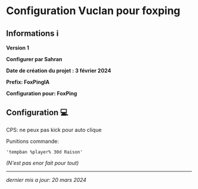 # Configuration Vuclan pour foxping


## Informations ℹ️

**Version 1**

**Configurer par Sahran**

**Date de création du projet : 3 février 2024**

**Prefix: FoxPingIA**


**Configuration pour: FoxPing**


## Configuration 💻
CPS: ne peux pas kick pour auto clique

Punitions commande:    

    'tempban %player% 30d Raison'
                  
_(N'est pas enor fait pour tout)_
______

_dernier mis a jour: 20 mars 2024_
